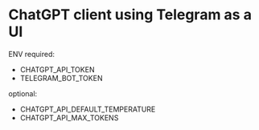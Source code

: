 # ChatGPT client using Telegram as a UI

ENV required:
- CHATGPT_API_TOKEN 
- TELEGRAM_BOT_TOKEN

optional:
- CHATGPT_API_DEFAULT_TEMPERATURE
- CHATGPT_API_MAX_TOKENS
